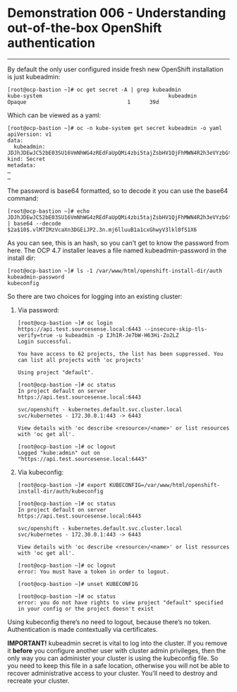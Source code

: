 # Demonstration 006 - Understanding out-of-the-box OpenShift authentication

---

By default the only user configured inside fresh new OpenShift installation is
just kubeadmin:

```console
[root@ocp-bastion ~]# oc get secret -A | grep kubeadmin
kube-system                                        kubeadmin                                                    Opaque                                1      39d
```

Which can be viewed as a yaml:

```console
[root@ocp-bastion ~]# oc -n kube-system get secret kubeadmin -o yaml
apiVersion: v1
data:
  kubeadmin: JDJhJDEwJC52bE03SU16VmNhWG4zREdFaUpQMi4zbi5tajZsbHV1QjFhMWN4R2h3eVYzbGtsMGZTMVg2
kind: Secret
metadata:
…
…
```

The password is base64 formatted, so to decode it you can use the base64 command:

```
[root@ocp-bastion ~]# echo JDJhJDEwJC52bE03SU16VmNhWG4zREdFaUpQMi4zbi5tajZsbHV1QjFhMWN4R2h3eVYzbGtsMGZTMVg2 | base64 --decode                                              $2a$10$.vlM7IMzVcaXn3DGEiJP2.3n.mj6lluuB1a1cxGhwyV3lkl0fS1X6
```

As you can see, this is an hash, so you can't get to know the password from
here.
The OCP 4.7 installer leaves a file named kubeadmin-password in the install
dir:

```console
[root@ocp-bastion ~]# ls -1 /var/www/html/openshift-install-dir/auth
kubeadmin-password
kubeconfig
```

So there are two choices for logging into an existing cluster:

1. Via password:
   ``` console
   [root@ocp-bastion ~]# oc login https://api.test.sourcesense.local:6443 --insecure-skip-tls-verify=true -u kubeadmin -p IJhIR-Je7bW-H63Hi-Zo2LZ
   Login successful.

   You have access to 62 projects, the list has been suppressed. You can list all projects with 'oc projects'

   Using project "default".

   [root@ocp-bastion ~]# oc status
   In project default on server https://api.test.sourcesense.local:6443

   svc/openshift - kubernetes.default.svc.cluster.local
   svc/kubernetes - 172.30.0.1:443 -> 6443

   View details with 'oc describe <resource>/<name>' or list resources with 'oc get all'.

   [root@ocp-bastion ~]# oc logout
   Logged "kube:admin" out on "https://api.test.sourcesense.local:6443"

2. Via kubeconfig:
   ```console
   [root@ocp-bastion ~]# export KUBECONFIG=/var/www/html/openshift-install-dir/auth/kubeconfig

   [root@ocp-bastion ~]# oc status
   In project default on server https://api.test.sourcesense.local:6443

   svc/openshift - kubernetes.default.svc.cluster.local
   svc/kubernetes - 172.30.0.1:443 -> 6443

   View details with 'oc describe <resource>/<name>' or list resources with 'oc get all'.

   [root@ocp-bastion ~]# oc logout
   error: You must have a token in order to logout.

   [root@ocp-bastion ~]# unset KUBECONFIG

   [root@ocp-bastion ~]# oc status
   error: you do not have rights to view project "default" specified in your config or the project doesn't exist

Using kubeconfig there’s no need to logout, because there’s no token.
Authentication is made contextually via certificates.

**IMPORTANT!** kubeadmin secret is vital to log into the cluster. If you remove
it **before** you configure another user with cluster admin privileges, then
the only way you can administer your cluster is using the kubeconfig file.
So you need to keep this file in a safe location, otherwise you will not be
able to recover administrative access to your cluster.
You'll need to destroy and recreate your cluster.
